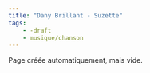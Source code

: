 ```yaml
---
title: "Dany Brillant - Suzette"
tags:
    - -draft
    - musique/chanson
---
```


Page créée automatiquement, mais vide.
